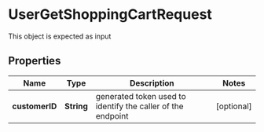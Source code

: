 

# UserGetShoppingCartRequest

This object is expected as input
## Properties

Name | Type | Description | Notes
------------ | ------------- | ------------- | -------------
**customerID** | **String** | generated token used to identify the caller of the endpoint |  [optional]



